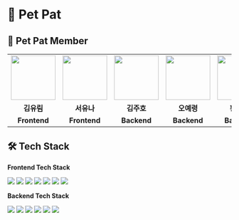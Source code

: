 # 👀 Pet Pat

## 🐣 Pet Pat Member

<table>
  <tr>
    <td align="center"><a href="https://github.com/ryurim0109"><img src="https://avatars.githubusercontent.com/u/96809979?v=4" width="100px" /></a></td>
    <td align="center"><a href="https://github.com/rriverr"><img src="https://avatars.githubusercontent.com/u/98695286?v=4" width="100px" /></a></td>
    <td align="center"><a href="https://github.com/kim-ju-ho"><img src="https://avatars.githubusercontent.com/u/45279435?v=4" width="100px" /></a></td>
    <td align="center"><a href="https://github.com/ohyeryung"><img src="https://avatars.githubusercontent.com/u/100130070?v=4" width="100px" /></a></td>
    <td align="center"><a href="https://github.com/chIorophyII"><img src="https://avatars.githubusercontent.com/u/73023890?v=4" width="100px" /></a></td>
    <td align="center"><a href="https://github.com/Littlecold4"><img src="https://avatars.githubusercontent.com/u/72268423?v=4" width="100px" /></a></td>

  </tr>
  <tr>
    <td align="center"><b>김유림</b></td>
    <td align="center"><b>서유나</b></td>
    <td align="center"><b>김주호</b></td>
    <td align="center"><b>오예령</b></td>
    <td align="center"><b>황다빈</b></td>
    <td align="center"><b>장민우</b></td>
    
  </tr>
  <tr>
    <td align="center"><b>Frontend </b></td>
    <td align="center"><b>Frontend </b></td>
    <td align="center"><b>Backend </b></td>
    <td align="center"><b>Backend </b></td>
    <td align="center"><b>Backend </b></td>
    <td align="center"><b>Backend </b></td>
   
  </tr>
</table>

## 🛠 Tech Stack

**Frontend Tech Stack**

<div>
<img src="https://img.shields.io/badge/React-1496FF?style=flat&logo=react&logoColor=white">
<img src="https://img.shields.io/badge/axios-yellow?style=flat&logo=axios&logoColor=white">
<img src="https://img.shields.io/badge/Redux Toolkit-764ABC?style=flat&logo=redux&logoColor=EF2D5E">
<img src="https://img.shields.io/badge/styledcomponents-DB7093?style=flat&logo=styledcomponents&logoColor=white">
<img src='https://img.shields.io/badge/yarn-v1.22.17-yellow?logo=yarn'/>
<img src='https://img.shields.io/badge/AWS-Amazon AWS-yellow?logo=Amazon AWS'/>
<img src='https://img.shields.io/badge/Amazon S3-569A31?logo=Amazon S3&logoColor=white'/>
</div>

**Backend Tech Stack**

<div>
<img src="https://img.shields.io/badge/JAVA-007396?style=flat&logo=java&logoColor=white" />
<img src="https://img.shields.io/badge/Spring-6DB33F?style=flat&logo=Spring&logoColor=white"/> 
<img src="https://img.shields.io/badge/Springboot-6DB33F?style=flat&logo=Springboot&logoColor=white"/>
<img src="https://img.shields.io/badge/gradle-02303A?style=flat&logo=gradle&logoColor=white"/>
<img src="https://img.shields.io/badge/MySQL-4479A1??style=flat&logo=MySQL&logoColor=white"/>
<img src="https://img.shields.io/badge/AWS-%23FF9900.svg?style=flat&logo=AmazonAWS&logoColor=white"/> 
</div>
